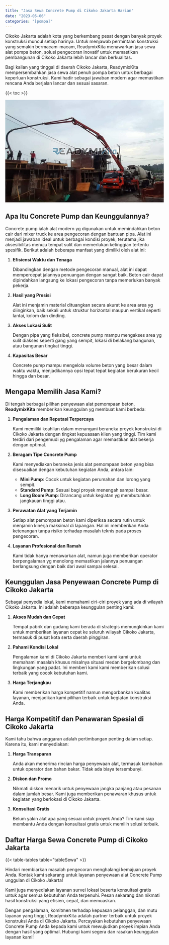 ```yaml
---
title: "Jasa Sewa Concrete Pump di Cikoko Jakarta Harian"
date: "2023-05-06"
categories: "[pompa]"
---
```


Cikoko Jakarta adalah kota yang berkembang pesat dengan banyak proyek konstruksi muncul setiap harinya. Untuk menjawab permintaan konstruksi yang semakin bermacam-macam, ReadymixKita menawarkan jasa sewa alat pompa beton, solusi pengecoran inovatif untuk memastikan pembangunan di Cikoko Jakarta lebih lancar dan berkualitas.

Bagi kalian yang tinggal di daerah Cikoko Jakarta, ReadymixKita mempersembahkan jasa sewa alat penuh pompa beton untuk berbagai keperluan konstruksi. Kami hadir sebagai jawaban modern agar memastikan rencana Anda berjalan lancar dan sesuai sasaran.

{{< toc >}}

![Jasa Sewa Concrete Pump di Cikoko Jakarta Harian](/images/pompa/sewa-pompa-03.jpg)

## Apa Itu Concrete Pump dan Keunggulannya?

Concrete pump ialah alat modern yg digunakan untuk memindahkan beton cair dari mixer truck ke area pengecoran dengan bantuan pipa. Alat ini menjadi jawaban ideal untuk berbagai kondisi proyek, terutama jika aksesibilitas menuju tempat sulit dan memerlukan ketinggian tertentu spesifik. Berikut adalah beberapa manfaat yang dimiliki oleh alat ini:

1. **Efisiensi Waktu dan Tenaga**

   Dibandingkan dengan metode pengecoran manual, alat ini dapat mempercepat jalannya penuangan dengan sangat baik. Beton cair dapat dipindahkan langsung ke lokasi pengecoran tanpa memerlukan banyak pekerja.

2. **Hasil yang Presisi**

   Alat ini menjamin material dituangkan secara akurat ke area area yg diinginkan, baik sekali untuk struktur horizontal maupun vertikal seperti lantai, kolom dan dinding.

3. **Akses Lokasi Sulit**

   Dengan pipa yang fleksibel, concrete pump mampu mengakses area yg sulit diakses seperti gang yang sempit, lokasi di belakang bangunan, atau bangunan tingkat tinggi.

4. **Kapasitas Besar**

   Concrete pump mampu mengelola volume beton yang besar dalam waktu waktu, menjadikannya opsi tepat tepat kegiatan berukuran kecil hingga dan besar.

## Mengapa Memilih Jasa Kami?

Di tengah berbagai pilihan penyewaan alat pemompaan beton, **ReadymixKita** memberikan keunggulan yg membuat kami berbeda:

1. **Pengalaman dan Reputasi Terpercaya**

   Kami memiliki keahlian dalam menangani beraneka proyek konstruksi di Cikoko Jakarta dengan tingkat kepuasaan klien yang tinggi. Tim kami terdiri dari pengemudi yg pengalaman agar memastikan alat bekerja dengan optimal.

2. **Beragam Tipe Concrete Pump**

   Kami menyediakan beraneka jenis alat pemompaan beton yang bisa disesuaikan dengan kebutuhan kegiatan Anda, antara lain:
   - **Mini Pump**: Cocok untuk kegiatan perumahan dan lorong yang sempit.
   - **Standard Pump**: Sesuai bagi proyek menengah sampai besar.
   - **Long Boom Pump**: Dirancang untuk kegiatan yg membutuhkan jangkauan tinggi atau.

3. **Perawatan Alat yang Terjamin**

   Setiap alat pemompaan beton kami diperiksa secara rutin untuk menjamin kinerja maksimal di lapangan. Hal ini memberikan Anda ketenangan tanpa risiko terhadap masalah teknis pada proses pengecoran.

4. **Layanan Profesional dan Ramah**

   Kami tidak hanya menawarkan alat, namun juga memberikan operator berpengalaman yg menolong memastikan jalannya penuangan berlangsung dengan baik dari awal sampai selesai.

## Keunggulan Jasa Penyewaan Concrete Pump di Cikoko Jakarta

Sebagai penyedia lokal, kami memahami ciri-ciri proyek yang ada di wilayah Cikoko Jakarta. Ini adalah beberapa keunggulan penting kami:

1. **Akses Mudah dan Cepat**

   Tempat pabrik dan gudang kami berada di strategis memungkinkan kami untuk memberikan layanan cepat ke seluruh wilayah Cikoko Jakarta, termasuk di pusat kota serta daerah pinggiran.

2. **Pahami Kondisi Lokal**

   Pengalaman kami di Cikoko Jakarta memberi kami kami untuk memahami masalah khusus misalnya situasi medan bergelombang dan lingkungan yang padat. Ini memberi kami kami memberikan solusi terbaik yang cocok kebutuhan kami.

3. **Harga Terjangkau**

   Kami memberikan harga kompetitif namun mengorbankan kualitas layanan, menjadikan kami pilihan terbaik untuk kegiatan konstruksi Anda.

## Harga Kompetitif dan Penawaran Spesial di Cikoko Jakarta

Kami tahu bahwa anggaran adalah pertimbangan penting dalam setiap. Karena itu, kami menyediakan:

1. **Harga Transparan**

   Anda akan menerima rincian harga penyewaan alat, termasuk tambahan untuk operator dan bahan bakar. Tidak ada biaya tersembunyi.

2. **Diskon dan Promo**

   Nikmati diskon menarik untuk penyewaan jangka panjang atau pesanan dalam jumlah besar. Kami juga memberikan penawaran khusus untuk kegiatan yang berlokasi di Cikoko Jakarta.

3. **Konsultasi Gratis**

   Belum yakin alat apa yang sesuai untuk proyek Anda? Tim kami siap membantu Anda dengan konsultasi gratis untuk memilih solusi terbaik.

## Daftar Harga Sewa Concrete Pump di Cikoko Jakarta

{{< table-tables table="tableSewa" >}}

Hindari membiarkan masalah pengecoran menghalangi kemajuan proyek Anda. Kontak kami sekarang untuk layanan penyewaan alat Concrete Pump unggulan di Cikoko Jakarta!

Kami juga menyediakan layanan survei lokasi beserta konsultasi gratis untuk agar semua kebutuhan Anda terpenuhi. Pesan sekarang dan nikmati hasil konstruksi yang efisien, cepat, dan memuaskan.

Dengan pengalaman, komitmen terhadap kepuasan pelanggan, dan mutu layanan yang tinggi, ReadymixKita adalah partner terbaik untuk proyek konstruksi Anda di Cikoko Jakarta. Percayakan kebutuhan penyewaan Concrete Pump Anda kepada kami untuk mewujudkan proyek impian Anda dengan hasil yang optimal. Hubungi kami segera dan rasakan keunggulan layanan kami!
